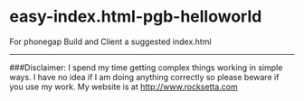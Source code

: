 easy-index.html-pgb-helloworld
==============================

For phonegap Build and Client a suggested index.html






************************************************************************************************************

###Disclaimer: I spend my time getting complex things working in simple ways. I have no idea if I am doing anything correctly so please beware if you use my work. My website is at http://www.rocksetta.com
